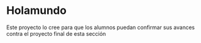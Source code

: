 # Holamundo

Este proyecto lo cree para que los alumnos puedan confirmar sus avances contra el proyecto final de esta sección
